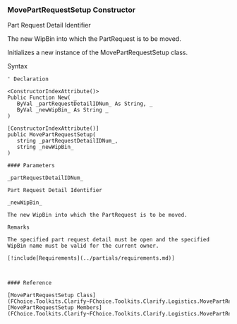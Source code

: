 ﻿### MovePartRequestSetup Constructor

Part Request Detail Identifier

The new WipBin into which the PartRequest is to be moved.

Initializes a new instance of the MovePartRequestSetup class.

Syntax

```vbnet
' Declaration

<ConstructorIndexAttribute()>
Public Function New( _
   ByVal _partRequestDetailIDNum_ As String, _
   ByVal _newWipBin_ As String _
)

[ConstructorIndexAttribute()]
public MovePartRequestSetup( 
   string _partRequestDetailIDNum_,
   string _newWipBin_
)

#### Parameters

_partRequestDetailIDNum_

Part Request Detail Identifier

_newWipBin_

The new WipBin into which the PartRequest is to be moved.

Remarks

The specified part request detail must be open and the specified WipBin name must be valid for the current owner.

[!include[Requirements](../partials/requirements.md)]



#### Reference

[MovePartRequestSetup Class](FChoice.Toolkits.Clarify~FChoice.Toolkits.Clarify.Logistics.MovePartRequestSetup.md)  
[MovePartRequestSetup Members](FChoice.Toolkits.Clarify~FChoice.Toolkits.Clarify.Logistics.MovePartRequestSetup_members.md)